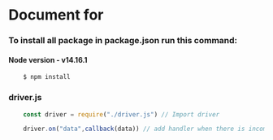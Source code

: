 # Document for 

### **To install all package in package.json run this command:**
#### Node version - v14.16.1
```
    $ npm install
```

### **driver.js**
```javascript
    const driver = require("./driver.js") // Import driver

    driver.on("data",callback(data)) // add handler when there is incoming data
```
